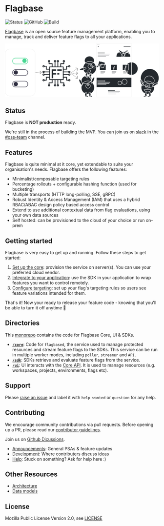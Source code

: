 # Flagbase
![Status](https://img.shields.io/badge/status-MVP-inactive)
![GitHub](https://img.shields.io/github/license/flagbase/flagbase)
![Build](https://img.shields.io/github/workflow/status/flagbase/flagbase/ci-flagbase-core)

[Flagbase](https://flagbase.com) is an open source feature management platform, enabling you to manage, track and deliver feature flags to all your applications.

<div align="center">
  <img width="570px"  src="./www/content/assets/docs/intro/readme-banner.svg" /></br>
</div>

## Status
Flagbase is **NOT production** ready.

We're still in the process of building the MVP. You can join us on [slack](https://flagbase.slack.com) in the [#oss-team](https://flagbase.slack.com/archives/C01A58GCR9Q) channel.

## Features

Flagbase is quite minimal at it core, yet extendable to suite your organisation's needs. Flagbase offers the following features:
* Minimalist/composable targeting rules
* Percentage rollouts + configurable hashing function (used for bucketing)
* Multiple transports (HTTP long-polling, SSE, gRPC)
* Robust Identity & Access Management (IAM) that uses a hybrid RBAC/ABAC design policy based access control
* Extend to use additional contextual data from flag evaluations, using your own data sources
* Self hosted: can be provisioned to the cloud of your choice or run on-prem

## Getting started
Flagbase is very easy to get up and running. Follow these steps to get started:
1. [Set up the core](https://flagbase.com/docs/core/setup): provision the service on server(s). You can use your preferred cloud vendor.
1. [Integrate to your application](https://flagbase.com/docs/sdk/overview): use the SDK in your application to wrap features you want to control remotely.
1. [Configure targeting](https://flagbase.com/docs/guides/targeting): set up your flag's targeting rules so users see feature variations intended for them.

That's it! Now your ready to release your feature code - knowing that you'll be able to turn it off anytime 🚀

## Directories
This [monorepo](https://en.wikipedia.org/wiki/Monorepo) contains the code for Flagbase Core, UI & SDKs.
* **[`/core`](./core/README.md)**: Code for `flagbased`, the service used to manage protected resources and stream feature flags to the SDKs. This service can be run in multiple worker modes, including `poller`, `streamer` and `API`.
* **[`/sdk`](./sdk/README.md)**: SDKs retrieve and evaluate feature flags from the service.
* **[`/ui`](./ui/README.md)**: UI interacts with the [Core API](https://flagbase.com/docs/api). It is used to manage resources (e.g. workspaces, projects, environments, flags etc).

## Support
Please [raise an issue](https://github.com/flagbase/flagbase/issues) and label it with `help wanted` or `question` for any help.

## Contributing
We encourage community contributions via pull requests. Before opening up a PR, please read our [contributor guidelines](https://flagbase.com/dev/intro/workflow#contributing).

Join us on [Github Dicussions](https://github.com/flagbase/flagbase/discussions).
* [Announcements](https://github.com/flagbase/flagbase/discussions/categories/announcements):  General PSAs & feature updates
* [Development](https://github.com/flagbase/flagbase/discussions/categories/dev): Where contributers discuss ideas
* [Help](https://github.com/flagbase/flagbase/discussions/categories/help): Stuck on something? Ask for help here :)

## Other Resources
* [Architecture](https://flagbase.com/dev/core/architecture)
* [Data models](https://flagbase.com/dev/core/data-models)

## License
Mozilla Public License Version 2.0, see [LICENSE](./LICENSE)
